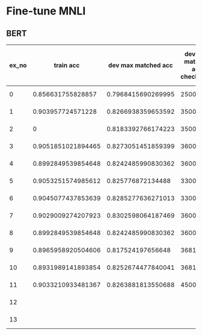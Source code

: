 # Fine-tune MNLI

## BERT

|ex_no|train acc|dev max matched acc|dev max matched acc checkpoint|dev max mismatched acc|dev max mismatched acc checkpoint|model_version|epoch|lr|batch|beta1|beta2|eps|l2 weight decay|remove weight decay on bias and LayerNorm|linear schedular|warm up step|dropout|max_grad_norm|seed|
|-|-|-|-|-|-|-|-|-|-|-|-|-|-|-|-|-|-|-|-|
|0|0.856631755828857|0.7968415690269995|25000|0.8091944670463792|29000|bert-base-cased|3|3e-5|32|0.9|0.999|1e-8|0.01|False|False|0|0.1|inf|777|
|1|0.903957724571228|0.8266938359653592|35000|0.8332994304312449|33000|bert-base-cased|3|3e-5|32|0.9|0.999|1e-8|0.01|False|True|10000|0.1|inf|777|
|2|0|0.8183392766174223|35000|0.8263832384052074|36816|bert-base-cased|3|4e-5|32|0.9|0.999|1e-8|0.01|False|True|10000|0.1|inf|777|
|3|0.9051851021894465|0.8273051451859399|36000|0.8354353132628153|35000|bert-base-cased|3|3e-5|32|0.9|0.999|1e-8|0.01|True|True|10000|0.1|inf|777|
|4|0.8992849539854648|0.8242485990830362|36000|0.8272986167615948|36000|bert-base-cased|3|4e-5|32|0.9|0.999|1e-8|0.01|True|True|10000|0.1|inf|777|
|5|0.9053251574985612|0.825776872134488|33000|0.8375711960943857|35000|bert-base-cased|3|2e-5|32|0.9|0.999|1e-8|0.01|True|True|10000|0.1|inf|777|
|6|0.9045077437853639|0.8285277636271013|33000|0.8360455655004069|35000|bert-base-uncased|3|3e-5|32|0.9|0.999|1e-8|0.01|True|True|10000|0.1|inf|777|
|7|0.9029009274207923|0.8302598064187469|36000|0.83533360455655|36000|bert-base-uncased|3|2e-5|32|0.9|0.999|1e-8|0.01|True|True|10000|0.1|inf|777|
|8|0.8992849539854648|0.8242485990830362|36000|0.8272986167615948|36000|bert-base-uncased|3|4e-5|32|0.9|0.999|1e-8|0.01|True|True|10000|0.1|inf|777|
|9|0.8965958920504606|0.817524197656648|36816|0.8235353946297803|34000|bert-base-uncased|3|5e-5|32|0.9|0.999|1e-8|0.01|True|True|10000|0.1|inf|777|
|10|0.8931989141893854|0.8252674477840041|36816|0.8290276647681042|36816|bert-base-uncased|3|3e-5|32|0.9|0.999|1e-8|0.01|True|True|10000|0.1|1.0|777|
|11|0.9033210933481367|0.8263881813550688|45000|0.8299430431244914|46000|bert-base-uncased|4|3e-5|32|0.9|0.999|1e-8|0.01|True|True|10000|0.1|1.0|777|
|12||||||bert-base-uncased|5|3e-5|32|0.9|0.999|1e-8|0.01|True|True|10000|0.1|1.0|777|
|13||||||bert-base-uncased|4|4e-5|32|0.9|0.999|1e-8|0.01|True|True|10000|0.1|1.0|777|
